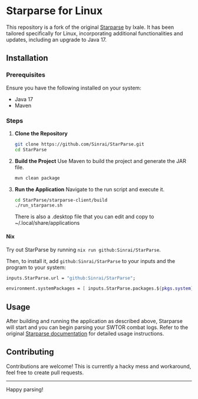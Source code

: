 # Starparse for Linux

This repository is a fork of the original [Starparse](http://ixparse.com/) by Ixale. It has been tailored specifically for Linux, incorporating additional functionalities and updates, including an upgrade to Java 17.

## Installation

### Prerequisites

Ensure you have the following installed on your system:

- Java 17
- Maven

### Steps

1. **Clone the Repository**
    ```sh
    git clone https://github.com/Sinrai/StarParse.git
    cd StarParse
    ```

2. **Build the Project**
    Use Maven to build the project and generate the JAR file.
    ```sh
    mvn clean package
    ```

3. **Run the Application**
    Navigate to the run script and execute it.
    ```sh
    cd StarParse/starparse-client/build
    ./run_starparse.sh
    ```
    There is also a .desktop file that you can edit and copy to ~/.local/share/applications

#### Nix

Try out StarParse by running `nix run github:Sinrai/StarParse`.

Then, to install it, add `github:Sinrai/StarParse` to your inputs and the program to your system:

```nix
inputs.StarParse.url = "github:Sinrai/StarParse";
```

```nix
environment.systemPackages = [ inputs.StarParse.packages.${pkgs.system}.StarParse ];
```

## Usage

After building and running the application as described above, Starparse will start and you can begin parsing your SWTOR combat logs. Refer to the original [Starparse documentation](http://ixparse.com/) for detailed usage instructions.

## Contributing

Contributions are welcome!
This is currently a hacky mess and workaround, feel free to create pull requests.

---

Happy parsing!
